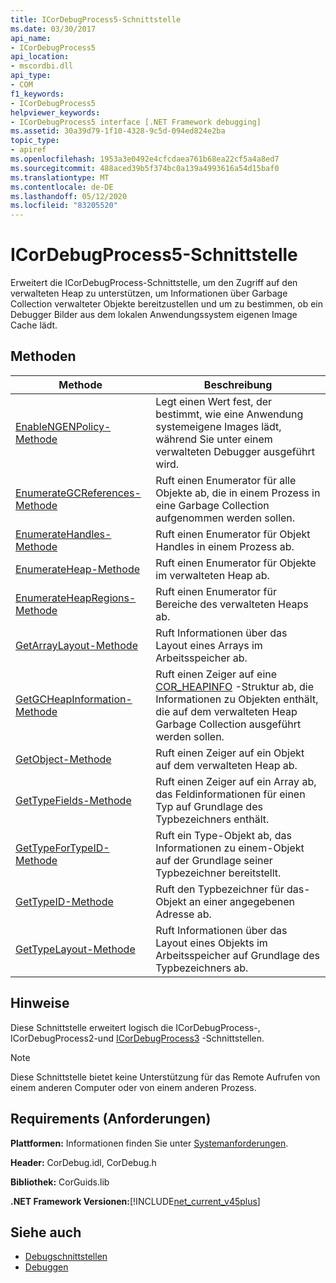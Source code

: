 ```yaml
---
title: ICorDebugProcess5-Schnittstelle
ms.date: 03/30/2017
api_name:
- ICorDebugProcess5
api_location:
- mscordbi.dll
api_type:
- COM
f1_keywords:
- ICorDebugProcess5
helpviewer_keywords:
- ICorDebugProcess5 interface [.NET Framework debugging]
ms.assetid: 30a39d79-1f10-4328-9c5d-094ed824e2ba
topic_type:
- apiref
ms.openlocfilehash: 1953a3e0492e4cfcdaea761b68ea22cf5a4a8ed7
ms.sourcegitcommit: 488aced39b5f374bc0a139a4993616a54d15baf0
ms.translationtype: MT
ms.contentlocale: de-DE
ms.lasthandoff: 05/12/2020
ms.locfileid: "83205520"
---
```

# <a name="icordebugprocess5-interface"></a>ICorDebugProcess5-Schnittstelle
Erweitert die ICorDebugProcess-Schnittstelle, um den Zugriff auf den verwalteten Heap zu unterstützen, um Informationen über Garbage Collection verwalteter Objekte bereitzustellen und um zu bestimmen, ob ein Debugger Bilder aus dem lokalen Anwendungssystem eigenen Image Cache lädt.  
  
## <a name="methods"></a>Methoden  
  
|Methode|Beschreibung|  
|------------|-----------------|  
|[EnableNGENPolicy-Methode](icordebugprocess5-enablengenpolicy-method.md)|Legt einen Wert fest, der bestimmt, wie eine Anwendung systemeigene Images lädt, während Sie unter einem verwalteten Debugger ausgeführt wird.|  
|[EnumerateGCReferences-Methode](icordebugprocess5-enumerategcreferences-method.md)|Ruft einen Enumerator für alle Objekte ab, die in einem Prozess in eine Garbage Collection aufgenommen werden sollen.|  
|[EnumerateHandles-Methode](icordebugprocess5-enumeratehandles-method.md)|Ruft einen Enumerator für Objekt Handles in einem Prozess ab.|  
|[EnumerateHeap-Methode](icordebugprocess5-enumerateheap-method.md)|Ruft einen Enumerator für Objekte im verwalteten Heap ab.|  
|[EnumerateHeapRegions-Methode](icordebugprocess5-enumerateheapregions-method.md)|Ruft einen Enumerator für Bereiche des verwalteten Heaps ab.|  
|[GetArrayLayout-Methode](icordebugprocess5-getarraylayout-method.md)|Ruft Informationen über das Layout eines Arrays im Arbeitsspeicher ab.|  
|[GetGCHeapInformation-Methode](icordebugprocess5-getgcheapinformation-method.md)|Ruft einen Zeiger auf eine [COR_HEAPINFO](cor-heapinfo-structure.md) -Struktur ab, die Informationen zu Objekten enthält, die auf dem verwalteten Heap Garbage Collection ausgeführt werden sollen.|  
|[GetObject-Methode](icordebugprocess5-getobject-method.md)|Ruft einen Zeiger auf ein Objekt auf dem verwalteten Heap ab.|  
|[GetTypeFields-Methode](icordebugprocess5-gettypefields-method.md)|Ruft einen Zeiger auf ein Array ab, das Feldinformationen für einen Typ auf Grundlage des Typbezeichners enthält.|  
|[GetTypeForTypeID-Methode](icordebugprocess5-gettypefortypeid-method.md)|Ruft ein Type-Objekt ab, das Informationen zu einem-Objekt auf der Grundlage seiner Typbezeichner bereitstellt.|  
|[GetTypeID-Methode](icordebugprocess5-gettypeid-method.md)|Ruft den Typbezeichner für das-Objekt an einer angegebenen Adresse ab.|  
|[GetTypeLayout-Methode](icordebugprocess5-gettypelayout-method.md)|Ruft Informationen über das Layout eines Objekts im Arbeitsspeicher auf Grundlage des Typbezeichners ab.|  
  
## <a name="remarks"></a>Hinweise  
 Diese Schnittstelle erweitert logisch die ICorDebugProcess-, ICorDebugProcess2-und [ICorDebugProcess3](icordebugprocess3-interface.md) -Schnittstellen.  
  
> [!NOTE]
> Diese Schnittstelle bietet keine Unterstützung für das Remote Aufrufen von einem anderen Computer oder von einem anderen Prozess.  
  
## <a name="requirements"></a>Requirements (Anforderungen)  
 **Plattformen:** Informationen finden Sie unter [Systemanforderungen](../../get-started/system-requirements.md).  
  
 **Header:** CorDebug.idl, CorDebug.h  
  
 **Bibliothek:** CorGuids.lib  
  
 **.NET Framework Versionen:**[!INCLUDE[net_current_v45plus](../../../../includes/net-current-v45plus-md.md)]  
  
## <a name="see-also"></a>Siehe auch

- [Debugschnittstellen](debugging-interfaces.md)
- [Debuggen](index.md)
